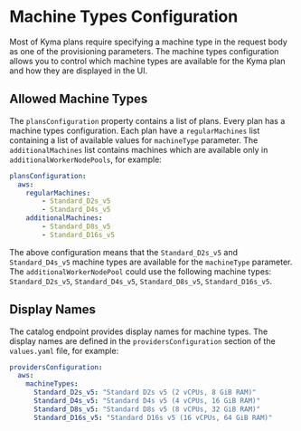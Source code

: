 # Machine Types Configuration

Most of Kyma plans require specifying a machine type in the request body as one of the provisioning parameters. The machine types configuration allows you to control which machine types are available for the Kyma plan and how they are displayed in the UI.

## Allowed Machine Types

The `plansConfiguration` property contains a list of plans. Every plan has a machine types configuration. Each plan have a `regularMachines` list containing a list of available values for `machineType` parameter. The `additionalMachines` list contains machines which are available only in `additionalWorkerNodePools`, for example:

```yaml
plansConfiguration:
  aws:
    regularMachines:
        - Standard_D2s_v5
        - Standard_D4s_v5
    additionalMachines:
        - Standard_D8s_v5
        - Standard_D16s_v5
```

The above configuration means that the `Standard_D2s_v5` and `Standard_D4s_v5` machine types are available for the `machineType` parameter. The `additionalWorkerNodePool` could use the following machine types: `Standard_D2s_v5`, `Standard_D4s_v5`, `Standard_D8s_v5`, `Standard_D16s_v5`.

## Display Names

The catalog endpoint provides display names for machine types. The display names are defined in the `providersConfiguration` section of the `values.yaml` file, for example:

```yaml
providersConfiguration:
  aws:
    machineTypes:
      Standard_D2s_v5: "Standard D2s v5 (2 vCPUs, 8 GiB RAM)"
      Standard_D4s_v5: "Standard D4s v5 (4 vCPUs, 16 GiB RAM)"
      Standard_D8s_v5: "Standard D8s v5 (8 vCPUs, 32 GiB RAM)"
      Standard_D16s_v5: "Standard D16s v5 (16 vCPUs, 64 GiB RAM)"
```